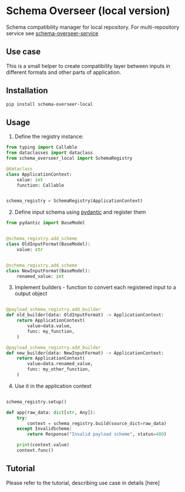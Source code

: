 # Schema Overseer (local version)

Schema compatibility manager for local repository.
For multi-repository service see [schema-overseer-service](https://github.com/Schema-Overseer/schema-overseer-service)

## Use case

This is a small helper to create compatibility layer between inputs in different formats and other parts of application.

## Installation

```bash
pip install schema-overseer-local
```

## Usage

1. Define the registry instance:

```python
from typing import Callable
from dataclasses import dataclass
from schema_overseer_local import SchemaRegistry

@dataclass
class ApplicationContext:
    value: int
    function: Callable


schema_registry = SchemaRegistry(ApplicationContext)
```

2. Define input schema using [pydantic](https://docs.pydantic.dev/) and register them
```python
from pydantic import BaseModel


@schema_registry.add_scheme
class OldInputFormat(BaseModel):
    value: str


@schema_registry.add_scheme
class NewInputFormat(BaseModel):
    renamed_value: int
```


3. Implement builders - function to convert each registered input to a output object
```python

@payload_schema_registry.add_builder
def old_builder(data: OldInputFormat) -> ApplicationContext:
    return ApplicationContext(
        value=data.value,
        func: my_function,
    )

@payload_schema_registry.add_builder
def new_builder(data: NewInputFormat) -> ApplicationContext:
    return ApplicationContext(
        value=data.renamed_value,
        func: my_other_function,
    )
```

4. Use it in the application context
```python

schema_registry.setup()

def app(raw_data: dict[str, Any]):
    try:
        context = schema_registry.build(source_dict=raw_data)
    except InvalidScheme:
        return Response("Invalid payload scheme", status=400)

    print(context.value)
    context.func()

```
## Tutorial

Please refer to the tutorial, describing use case in details [here]
